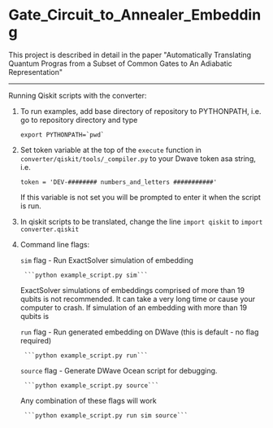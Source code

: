 # Gate_Circuit_to_Annealer_Embedding

This project is described in detail in the paper "Automatically Translating Quantum Progras from a Subset of Common Gates to An Adiabatic Representation"

-----------------------------------------------------------------------------

Running Qiskit scripts with the converter:

1) To run examples, add base directory of repository to PYTHONPATH, i.e. go to repository directory and type

      ```export PYTHONPATH=`pwd` ```

2) Set token variable at the top of the ```execute``` function in ```converter/qiskit/tools/_compiler.py``` to your Dwave token asa string, i.e.

      ```token = 'DEV-######## numbers_and_letters ###########'```

      If this variable is not set you will be prompted to enter it when the script is run.

3) In qiskit scripts to be translated, change the line ```import qiskit``` to ```import converter.qiskit```


4) Command line flags:

      ```sim``` flag - Run ExactSolver simulation of embedding
        
        ```python example_script.py sim```
     
      ExactSolver simulations of embeddings comprised of more than 19 qubits is not recommended. It can take a very long time or cause your computer to crash. If simulation of an embedding with more than 19 qubits is
     
      ```run``` flag - Run generated embedding on DWave (this is default - no flag required) 
        
        ```python example_script.py run```
        
      ```source``` flag -  Generate DWave Ocean script for debugging.
        
        ```python example_script.py source```
        
      Any combination of these flags will work 
        
        ```python example_script.py run sim source```
